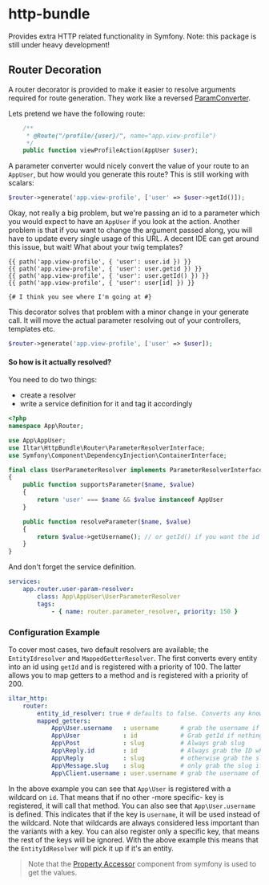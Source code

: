 http-bundle
===========
Provides extra HTTP related functionality in Symfony. Note: this package is still under heavy development!

Router Decoration
-----------------
A router decorator is provided to make it easier to resolve arguments required for route generation. They
work like a reversed [ParamConverter](http://symfony.com/doc/current/bundles/SensioFrameworkExtraBundle/annotations/converters.html).

Lets pretend we have the following route:
```php
    /**
     * @Route("/profile/{user}/", name="app.view-profile")
     */
    public function viewProfileAction(AppUser $user);
```

A parameter converter would nicely convert the value of your route to an `AppUser`, but how 
would you generate this route? This is still working with scalars:

```php
$router->generate('app.view-profile', ['user' => $user->getId()]);
```
Okay, not really a big problem, but we're passing an id to a parameter which you would expect
to have an `AppUser` if you look at the action. Another problem is that if you want to change
the argument passed along, you will have to update every single usage of this URL. A decent
IDE can get around this issue, but wait! What about your twig templates?

```twig
{{ path('app.view-profile', { 'user': user.id }) }}
{{ path('app.view-profile', { 'user': user.getid }) }}
{{ path('app.view-profile', { 'user': user.getId() }) }}
{{ path('app.view-profile', { 'user': user[id] }) }}

{# I think you see where I'm going at #}
```
This decorator solves that problem with a minor change in your generate call. It will move
the actual parameter resolving out of your controllers, templates etc.

```php
$router->generate('app.view-profile', ['user' => $user]);
```

#### So how is it actually resolved?
You need to do two things:
 - create a resolver
 - write a service definition for it and tag it accordingly

```php
<?php
namespace App\Router;

use App\AppUser;
use Iltar\HttpBundle\Router\ParameterResolverInterface;
use Symfony\Component\DependencyInjection\ContainerInterface;

final class UserParameterResolver implements ParameterResolverInterface
{
    public function supportsParameter($name, $value)
    {
        return 'user' === $name && $value instanceof AppUser
    }

    public function resolveParameter($name, $value)
    {
        return $value->getUsername(); // or getId() if you want the id instead
    }
}

```

And don't forget the service definition.
```yml
services:
    app.router.user-param-resolver:
        class: App\AppUser\UserParameterResolver
        tags:
            - { name: router.parameter_resolver, priority: 150 }
```

### Configuration Example

To cover most cases, two default resolvers are available; the `EntityIdresolver`
and `MappedGetterResolver`. The first converts every entity into an id using
`getId` and is registered with a priority of 100. The latter allows you to map
getters to a method and is registered with a priority of 200.

```yml
iltar_http:
    router:
        entity_id_resolver: true # defaults to false. Converts any known entity to an id (string) getId()
        mapped_getters:
            App\User.username   : username      # grab the username if the key is username
            App\User            : id            # Grab getId if nothing more specific is defined
            App\Post            : slug          # Always grab slug
            App\Reply.id        : id            # Always grab the ID when the key is 'id'
            App\Reply           : slug          # otherwise grab the slug
            App\Message.slug    : slug          # only grab the slug if the key is 'slug'
            App\Client.username : user.username # grab the username of the user property in client
```

In the above example you can see that `App\User` is registered with a wildcard
on `id`. That means that if no other -more specific- key is registered, it
will call that method. You can also see that `App\User.username` is defined.
This indicates that if the key is `username`, it will be used instead of the
wildcard. Note that wildcards are always considered less important than the
variants with a key. You can also register only a specific key, that means the
rest of the keys will be ignored. With the above example this means that the
`EntityIdResolver` will pick it up if it's an entity.

> Note that the [Property Accessor](http://symfony.com/doc/current/components/property_access/introduction.html)
component from symfony is used to get the values.
